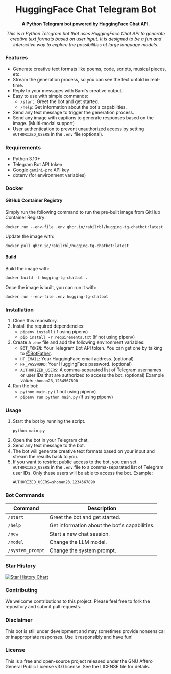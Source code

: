 <div align="center">

  # HuggingFace Chat Telegram Bot
  
  **A Python Telegram bot powered by HuggingFace Chat API.**

  *This is a Python Telegram bot that uses HuggingFace Chat API to generate creative text formats based on user input. It is designed to be a fun and interactive way to explore the possibilities of large language models.*

</div>

### Features

* Generate creative text formats like poems, code, scripts, musical pieces, etc.
* Stream the generation process, so you can see the text unfold in real-time.
* Reply to your messages with Bard's creative output.
* Easy to use with simple commands:
    * `/start`: Greet the bot and get started.
    * `/help`: Get information about the bot's capabilities.
* Send any text message to trigger the generation process.
* Send any image with captions to generate responses based on the image. (Multi-modal support)
* User authentication to prevent unauthorized access by setting `AUTHORIZED_USERS` in the `.env` file (optional).

### Requirements

* Python 3.10+
* Telegram Bot API token
* Google `gemini-pro` API key
* dotenv (for environment variables)


### Docker

#### GitHub Container Registry
Simply run the following command to run the pre-built image from GitHub Container Registry:

```shell
docker run --env-file .env ghcr.io/rabilrbl/hugging-tg-chatbot:latest
```

Update the image with:
```shell
docker pull ghcr.io/rabilrbl/hugging-tg-chatbot:latest
```

#### Build
Build the image with:
```shell
docker build -t hugging-tg-chatbot .
```
Once the image is built, you can run it with:
```shell
docker run --env-file .env hugging-tg-chatbot
```

### Installation

1. Clone this repository.
2. Install the required dependencies:
    * `pipenv install` (if using pipenv)
    * `pip install -r requirements.txt` (if not using pipenv)
3. Create a `.env` file and add the following environment variables:
    * `BOT_TOKEN`: Your Telegram Bot API token. You can get one by talking to [@BotFather](https://t.me/BotFather).
    * `HF_EMAIL`: Your HuggingFace email address. (optional)
    * `HF_PASSWORD`: Your HuggingFace password. (optional)
    * `AUTHORIZED_USERS`: A comma-separated list of Telegram usernames or user IDs that are authorized to access the bot. (optional) Example value: `shonan23,1234567890`
4. Run the bot:
    * `python main.py` (if not using pipenv)
    * `pipenv run python main.py` (if using pipenv)

### Usage

1. Start the bot by running the script.
   ```shell
   python main.py
   ```
2. Open the bot in your Telegram chat.
3. Send any text message to the bot.
4. The bot will generate creative text formats based on your input and stream the results back to you.
5. If you want to restrict public access to the bot, you can set `AUTHORIZED_USERS` in the `.env` file to a comma-separated list of Telegram user IDs. Only these users will be able to access the bot.
    Example:
    ```shell
    AUTHORIZED_USERS=shonan23,1234567890
    ```

### Bot Commands

| Command | Description |
| ------- | ----------- |
| `/start` | Greet the bot and get started. |
| `/help` | Get information about the bot's capabilities. |
| `/new` | Start a new chat session. |
| `/model` | Change the LLM model. |
| `/system_prompt` | Change the system prompt. |

### Star History

<a href="https://star-history.com/#rabilrbl/hugging-tg-chatbot&Date">
  <picture>
    <source media="(prefers-color-scheme: dark)" srcset="https://api.star-history.com/svg?repos=rabilrbl/hugging-tg-chatbot&type=Date&theme=dark" />
    <source media="(prefers-color-scheme: light)" srcset="https://api.star-history.com/svg?repos=rabilrbl/hugging-tg-chatbot&type=Date" />
    <img alt="Star History Chart" src="https://api.star-history.com/svg?repos=rabilrbl/hugging-tg-chatbot&type=Date" />
  </picture>
</a>

### Contributing

We welcome contributions to this project. Please feel free to fork the repository and submit pull requests.

### Disclaimer

This bot is still under development and may sometimes provide nonsensical or inappropriate responses. Use it responsibly and have fun!

### License

This is a free and open-source project released under the GNU Affero General Public License v3.0 license. See the LICENSE file for details.
